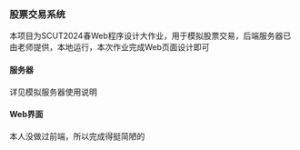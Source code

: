 ### 股票交易系统

本项目为SCUT2024春Web程序设计大作业，用于模拟股票交易，后端服务器已由老师提供，本地运行，本次作业完成Web页面设计即可

#### 服务器

详见模拟服务器使用说明

#### Web界面

本人没做过前端，所以完成得挺简陋的
